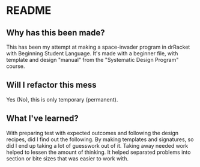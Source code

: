 # README

## Why has this been made?

This has been my attempt at making a space-invader program in drRacket with Beginning Student Language.
It's made with a beginner file, with template and design "manual" from the "Systematic Design Program" course.

## Will I refactor this mess

Yes (No), this is only temporary (permanent).

## What I've learned?

With preparing test with expected outcomes and following the design recipes, did I find out the following.
By making templates and signatures, so did I end up taking a lot of guesswork out of it.
Taking away needed work helped to lessen the amount of thinking.
It helped separated problems into section or bite sizes that was easier to work with.
